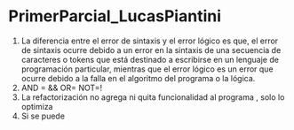 # PrimerParcial_LucasPiantini
1) La diferencia entre el error de sintaxis y el error lógico es que, el error de sintaxis ocurre debido a un error en la sintaxis de una secuencia de caracteres o tokens que está destinado a escribirse en un lenguaje de programación particular, mientras que el error lógico es un error que ocurre debido a la falla en el algoritmo del programa o la lógica.
2) AND = && OR= NOT=!
3) La refactorización no agrega ni quita funcionalidad al programa , solo lo optimiza
4) Si se puede
